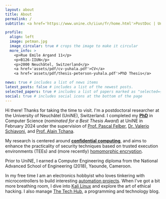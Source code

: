 ```yaml
---
layout: about
title: About
permalink: /
subtitle: <a href='https://www.unine.ch/iiun/fr/home.html'>PostDoc | University of Neuchâtel</a>

profile:
  align: left
  image: petman.jpg
  image_circular: true # crops the image to make it circular  
  more_info: >
    <p>Rue Emile Argand 11</p>
    <p>B126-IIUN</p>   
    <p>2000 Neuchâtel, Switzerland</p>
    <a href='assets/pdf/cv-yuhala.pdf'>CV</a>
    <a href='assets/pdf/thesis-peterson-yuhala.pdf'>PhD Thesis</a>

news: true # includes a list of news items
latest_posts: false # includes a list of the newest posts.
selected_papers: true # includes a list of papers marked as "selected={true}"
social: true # includes social icons at the bottom of the page
---
```

Hi there! Thanks for taking the time to visit. I'm a postdoctoral researcher at the University of Neuchâtel (UniNE), Switzerland. I completed my **[PhD](assets/pdf/thesis-peterson-yuhala.pdf)** in Computer Science (*nominated for a Best Thesis Award*) at UniNE in February 2024 under the supervision of [Prof. Pascal Felber](http://members.unine.ch/pascal.felber/index.html), [Dr. Valerio Schiavoni](http://members.unine.ch/valerio.schiavoni/), and [Prof. Alain Tchana](https://perso.ens-lyon.fr/alain.tchana/).

My research is centered around **[confidential computing](https://www.intel.com/content/dam/www/central-libraries/us/en/documents/confidential-computing-case-studies.pdf)**, and aims to enhance the practicality of security techniques based on trusted execution environments (TEEs) and (more recently) [homomorphic encryption](https://www.ibm.com/topics/homomorphic-encryption#:~:text=Use%20cases-,Products,without%20needing%20to%20decrypt%20it.). 
<!---I propose tools and techniques to facilitate adoption and enhance performance of TEE technologies like Intel SGX and ARM TrustZone.-->

Prior to UniNE, I earned a Computer Engineering diploma from the National Advanced School of Engineering (2018), Yaounde, Cameroon.

In my free time I am an electronics hobbyist who loves tinkering with microcontrollers to build interesting [automation projects](https://github.com/Yuhala/pbl-electronics). When I've got a bit more breathing room, I dive into [Kali Linux](https://www.kali.org/) and explore the art of ethical hacking. I also manage [The Tech Hub](https://dtechub.github.io), a programming and technology blog. 

<!---  I am passionate about microcontrollers, embedded systems, robotics -->


